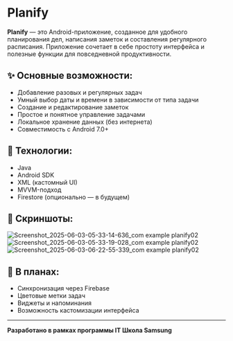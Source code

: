 # Planify

**Planify** — это Android-приложение, созданное для удобного планирования дел, написания заметок и составления регулярного расписания. Приложение сочетает в себе простоту интерфейса и полезные функции для повседневной продуктивности.

## ✨ Основные возможности:
- Добавление разовых и регулярных задач
- Умный выбор даты и времени в зависимости от типа задачи
- Создание и редактирование заметок
- Простое и понятное управление задачами
- Локальное хранение данных (без интернета)
- Совместимость с Android 7.0+

## 🔧 Технологии:
- Java
- Android SDK
- XML (кастомный UI)
- MVVM-подход
- Firestore (опционально — в будущем)

## 📱 Скриншоты:
![Screenshot_2025-06-03-05-33-14-636_com example planify02](https://github.com/user-attachments/assets/3bb0718a-f970-4884-a809-1bec7a885427)
![Screenshot_2025-06-03-05-33-19-028_com example planify02](https://github.com/user-attachments/assets/c7d214c3-2f2a-4e3b-8bd8-204333383854)
![Screenshot_2025-06-03-06-22-55-339_com example planify02](https://github.com/user-attachments/assets/5143a49a-ee5b-41d2-bec1-95d491da2e76)



## 🚀 В планах:
- Синхронизация через Firebase
- Цветовые метки задач
- Виджеты и напоминания
- Возможность кастомизации интерфейса

---

**Разработано в рамках программы IT Школа Samsung**

